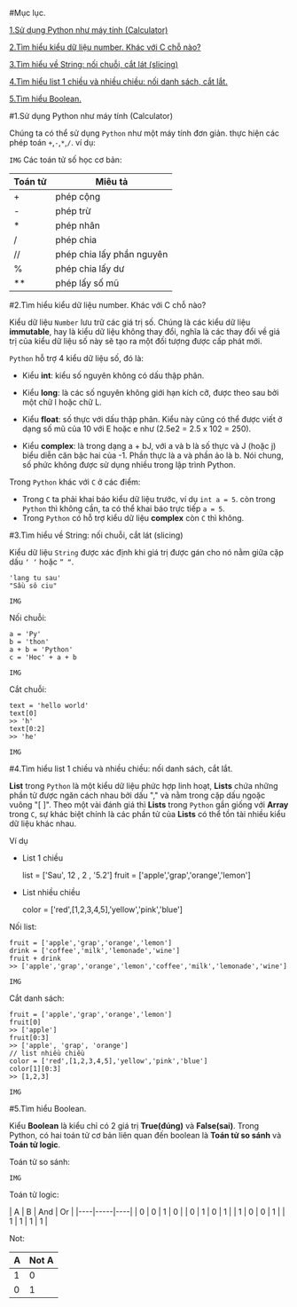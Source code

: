 #Mục lục.

[1.Sử dụng Python như máy tính (Calculator)](#Calculator)

[2.Tìm hiểu kiểu dữ liệu number. Khác với C chỗ nào?](#number)

[3.Tìm hiểu về String: nối chuỗi, cắt lát (slicing)](#string)

[4.Tìm hiểu list 1 chiều và nhiều chiều: nối danh sách, cắt lắt.](#list)

[5.Tìm hiểu Boolean.](#Boolean) 

#1.Sử dụng Python như máy tính (Calculator)

Chúng ta có thể sử dụng `Python` như một máy tính đơn giản. thực hiện các phép toán `+`,`-`,`*`,`/`. ví dụ:


`IMG`
Các toán tử số học cơ bản:

|**Toán tử**|**Miêu tả**|
|-----------|-----------|
| + | phép cộng|
| - | phép trừ|
| * | phép nhân|
| / | phép chia|
| // | phép chia lấy phần nguyên|
| % | phép chia lấy dư|
| ** | phép lấy số mũ|

#2.Tìm hiểu kiểu dữ liệu number. Khác với C chỗ nào?

Kiểu dữ liệu `Number` lưu trữ các giá trị số. Chúng là các kiểu dữ liệu **immutable**, hay là kiểu dữ liệu không thay đổi, nghĩa là các thay đổi về giá trị của kiểu dữ liệu số này sẽ tạo ra một đối tượng được cấp phát mới.

`Python` hỗ trợ 4 kiểu dữ liệu số, đó là:

- Kiểu **int**: kiểu số nguyên không có dấu thập phân.

- Kiểu **long**: là các số nguyên không giới hạn kích cỡ, được theo sau bởi một chữ l hoặc chữ L.

- Kiểu **float**: số thực với dấu thập phân. Kiểu này cũng có thể được viết ở dạng số mũ của 10 với E hoặc e như (2.5e2 = 2.5 x 102 = 250).

- Kiểu **complex**: là trong dạng a + bJ, với a và b là số thực và J (hoặc j) biểu diễn căn bậc hai của -1. Phần thực là a và phần ảo là b. Nói chung, số phức không được sử dụng nhiều trong lập trình Python.

Trong `Python` khác với `C` ở các điểm:

- Trong `C` ta phải khai báo kiểu dữ liệu trước, ví dụ `int a = 5`. còn trong `Python` thì không cần, ta có thể khai báo trực tiếp `a = 5`.
- Trong `Python` có hỗ trợ kiểu dữ liệu **complex** còn `C` thì không. 


#3.Tìm hiểu về String: nối chuỗi, cắt lát (slicing)

Kiểu dữ liệu `String` được xác định khi giá trị được gán cho nó nằm giữa cặp dấu `‘ ‘` hoặc `” “`.

    'lang tu sau'
    "Sầu sô ciu"

`IMG`

Nối chuỗi:

    a = 'Py'
    b = 'thon'
    a + b = 'Python'
    c = 'Hoc' + a + b

`IMG`

Cắt chuỗi:

    text = 'hello world'
    text[0]
    >> 'h'
    text[0:2]
    >> 'he'

`IMG`

#4.Tìm hiểu list 1 chiều và nhiều chiều: nối danh sách, cắt lắt.

**List** trong `Python` là một kiểu dữ liệu phức hợp linh hoạt, **Lists** chứa những phần tử được ngăn cách nhau bởi dấu "," và nằm trong cặp dấu ngoặc vuông "[ ]". Theo một vài đánh giá thì **Lists** trong `Python` gần giống với **Array** trong `C`, sự khác biệt chính là các phần tử của **Lists** có thể tồn tài nhiều kiểu dữ liệu khác nhau.

Ví dụ
- List 1 chiều

    list = ['Sau', 12 , 2 , '5.2']
    fruit = ['apple','grap','orange','lemon']

- List nhiều chiều

    color = ['red',[1,2,3,4,5],'yellow','pink','blue']


Nối list:


    fruit = ['apple','grap','orange','lemon']
    drink = ['coffee','milk','lemonade','wine']
    fruit + drink 
    >> ['apple','grap','orange','lemon','coffee','milk','lemonade','wine']

`IMG`

Cắt danh sách:

    fruit = ['apple','grap','orange','lemon']
    fruit[0]
    >> ['apple']
    fruit[0:3]
    >> ['apple', 'grap', 'orange']
    // list nhiều chiều
    color = ['red',[1,2,3,4,5],'yellow','pink','blue']
    color[1][0:3]
    >> [1,2,3]


`IMG`

#5.Tìm hiểu Boolean.

Kiểu **Boolean** là kiểu chỉ có 2 giá trị **True(đúng)** và **False(sai)**. Trong Python, có hai toán tử cơ bản liên quan đến boolean là **Toán tử so sánh** và **Toán tử logic**.

Toán tử so sánh:

`IMG`

Toán tử logic:

| A | B | And | Or |
|----|-----|----|
| 0 | 0 | 1 | 0 | 
| 0 | 1 | 0 | 1 | 
| 1 | 0 | 0 | 1 |
| 1 | 1 | 1 | 1 |

Not:

| A | Not A|
|---|---|
| 1 | 0|
| 0 | 1 |
